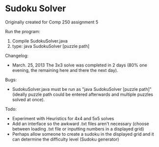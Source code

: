 Sudoku Solver
=============
Originally created for Comp 250 assignment 5

Run the program:

1. Compile SudokuSolver.java
2. type:   java SudokuSolver [puzzle path]

Changelog:
- March. 25, 2013
The 3x3 solve was completed in 2 days (80% one evening, the remaining here and there the next day).

Bugs:
- SudokuSolver.java must be run as "java SudokuSolver [puzzle path]" (ideally puzzle path could be entered afterwards and multiple puzzles solved at once).

Todo: 
- Experiment with Heuristics for 4x4 and 5x5 solves
- Add an interface so the awkward .txt files aren't necessary (choose between loading .txt file or inputting numbers in a displayed grid)
- Perhaps allow someone to create a sudoku in the displayed grid and it can determine the difficulty level (Sudoku generator)

